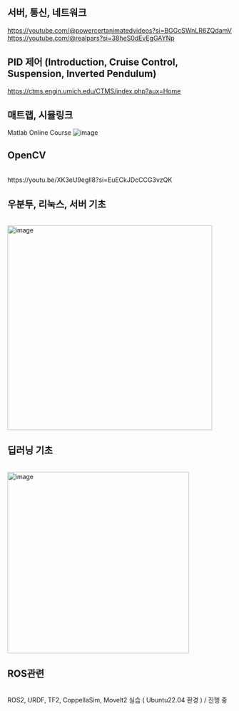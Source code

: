 
## 서버, 통신, 네트워크
https://youtube.com/@powercertanimatedvideos?si=BGGcSWnLR6ZQdamV <br>
https://youtube.com/@realpars?si=38heS0dEvEgGAYNp

## PID 제어 (Introduction, Cruise Control, Suspension, Inverted Pendulum)
https://ctms.engin.umich.edu/CTMS/index.php?aux=Home

## 매트랩, 시뮬링크
Matlab Online Course
![image](https://github.com/user-attachments/assets/7383d8d1-b156-4757-8dc4-16736583f739)

## OpenCV
<br>
https://youtu.be/XK3eU9egll8?si=EuECkJDcCCG3vzQK

## 우분투, 리눅스, 서버 기초
<br>
<img width="459" alt="image" src="https://github.com/user-attachments/assets/b62f3441-8f30-4cb8-8ecb-43996596dcb7" />

## 딥러닝 기초
<br>
<img width="407" alt="image" src="https://github.com/user-attachments/assets/51048e21-0c83-4fc3-ba81-1c093221c9de" />

## ROS관련
<br>
ROS2, URDF, TF2, CoppellaSim, Movelt2 실습 ( Ubuntu22.04 환경 ) / 진행 중
